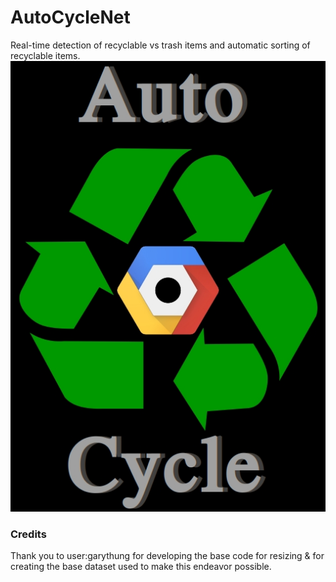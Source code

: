 # AutoCycleNet
Real-time detection of recyclable vs trash items and automatic sorting of recyclable items.
![logo](https://github.com/ECE-Engineer/AutoCycle/raw/master/autocycle.jpg "AutoCycle logo")

### Credits
Thank you to user:garythung for developing the base code for resizing & for creating the base dataset used to make this endeavor possible.
